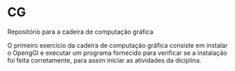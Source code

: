 # CG
Repositório para a cadeira de computação gráfica

O primeiro exercício da cadeira de computação gráfica consiste em instalar o OpengGl e executar um programa fornecido para verificar se a instalação foi feita corretamente, para assim iniciar as atividades da diciplina.
